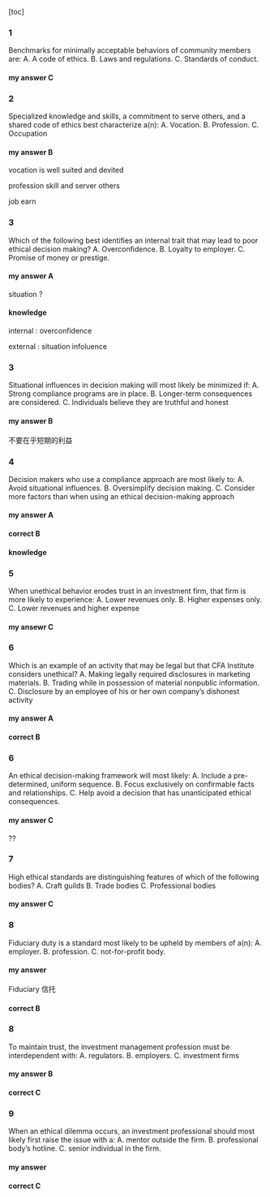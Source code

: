 [toc]

### 1 

Benchmarks for minimally acceptable behaviors of community members
are:
A. A code of ethics.
B. Laws and regulations.
C. Standards of conduct.


#### my answer  C





### 2 

Specialized knowledge and skills, a commitment to serve others, and a
shared code of ethics best characterize a(n):
A. Vocation.
B. Profession.
C. Occupation

#### my answer B

vocation is well suited and devited 

profession  skill  and server others 

job earn 





### 3

Which of the following best identifies an internal trait that may lead to
poor ethical decision making?
A. Overconfidence.
B. Loyalty to employer.
C. Promise of money or prestige.

#### my answer A

situation  ? 

#### knowledge 

internal : overconfidence  

external : situation infoluence 


### 3

Situational influences in decision making will most likely be minimized if:
A. Strong compliance programs are in place.
B. Longer-term consequences are considered.
C. Individuals believe they are truthful and honest


#### my answer B

不要在乎短期的利益







### 4 

Decision makers who use a compliance approach are most likely to:
A. Avoid situational influences.
B. Oversimplify decision making.
C. Consider more factors than when using an ethical decision-making
approach


#### my answer A


#### correct B



#### knowledge 




### 5 

When unethical behavior erodes trust in an investment firm, that firm is
more likely to experience:
A. Lower revenues only.
B. Higher expenses only.
C. Lower revenues and higher expense

#### my ansewr C



### 6

Which is an example of an activity that may be legal but that CFA
Institute considers unethical?
A. Making legally required disclosures in marketing materials.
B. Trading while in possession of material nonpublic information.
C. Disclosure by an employee of his or her own company’s dishonest
activity

#### my answer A

#### correct B


### 6

An ethical decision-making framework will most likely:
A. Include a pre-determined, uniform sequence.
B. Focus exclusively on confirmable facts and relationships.
C. Help avoid a decision that has unanticipated ethical consequences.

#### my answer C
??




### 7

High ethical standards are distinguishing features of which of the
following bodies?
A. Craft guilds
B. Trade bodies
C. Professional bodies


#### my answer C




### 8

Fiduciary duty is a standard most likely to be upheld by members of
a(n):
A. employer.
B. profession.
C. not-for-profit body.


#### my answer 


Fiduciary 信托

#### correct B


### 8

To maintain trust, the investment management profession must be
interdependent with:
A. regulators.
B. employers.
C. investment firms

#### my answer B

####  correct C



### 9

When an ethical dilemma occurs, an investment professional should
most likely first raise the issue with a:
A. mentor outside the firm.
B. professional body’s hotline.
C. senior individual in the firm.




#### my answer 

#### correct C

